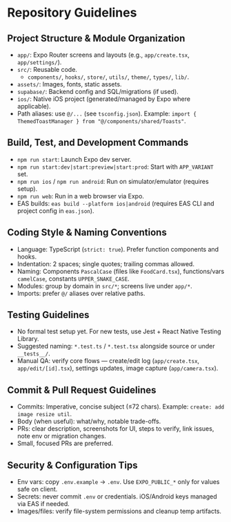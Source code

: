 # Repository Guidelines

## Project Structure & Module Organization
- `app/`: Expo Router screens and layouts (e.g., `app/create.tsx`, `app/settings/`).
- `src/`: Reusable code.
  - `components/`, `hooks/`, `store/`, `utils/`, `theme/`, `types/`, `lib/`.
- `assets/`: Images, fonts, static assets.
- `supabase/`: Backend config and SQL/migrations (if used).
- `ios/`: Native iOS project (generated/managed by Expo where applicable).
- Path aliases: use `@/...` (see `tsconfig.json`). Example: `import { ThemedToastManager } from "@/components/shared/Toasts"`.

## Build, Test, and Development Commands
- `npm run start`: Launch Expo dev server.
- `npm run start:dev|start:preview|start:prod`: Start with `APP_VARIANT` set.
- `npm run ios` / `npm run android`: Run on simulator/emulator (requires setup).
- `npm run web`: Run in a web browser via Expo.
- EAS builds: `eas build --platform ios|android` (requires EAS CLI and project config in `eas.json`).

## Coding Style & Naming Conventions
- Language: TypeScript (`strict: true`). Prefer function components and hooks.
- Indentation: 2 spaces; single quotes; trailing commas allowed.
- Naming: Components `PascalCase` (files like `FoodCard.tsx`), functions/vars `camelCase`, constants `UPPER_SNAKE_CASE`.
- Modules: group by domain in `src/*`; screens live under `app/*`.
- Imports: prefer `@/` aliases over relative paths.

## Testing Guidelines
- No formal test setup yet. For new tests, use Jest + React Native Testing Library.
- Suggested naming: `*.test.ts` / `*.test.tsx` alongside source or under `__tests__/`.
- Manual QA: verify core flows — create/edit log (`app/create.tsx`, `app/edit/[id].tsx`), settings updates, image capture (`app/camera.tsx`).

## Commit & Pull Request Guidelines
- Commits: Imperative, concise subject (≤72 chars). Example: `create: add image resize util`.
- Body (when useful): what/why, notable trade-offs.
- PRs: clear description, screenshots for UI, steps to verify, link issues, note env or migration changes.
- Small, focused PRs are preferred.

## Security & Configuration Tips
- Env vars: copy `.env.example` → `.env`. Use `EXPO_PUBLIC_*` only for values safe on client.
- Secrets: never commit `.env` or credentials. iOS/Android keys managed via EAS if needed.
- Images/files: verify file-system permissions and cleanup temp artifacts.

